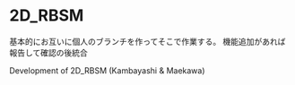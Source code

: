 # 2D_RBSM

基本的にお互いに個人のブランチを作ってそこで作業する。
機能追加があれば報告して確認の後統合

Development of 2D_RBSM (Kambayashi &amp; Maekawa)

